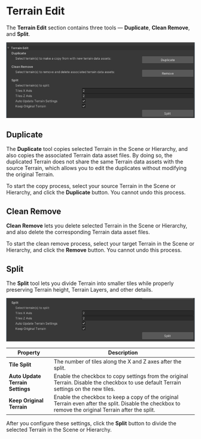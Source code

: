 # Terrain Edit

The **Terrain Edit** section contains three tools — **Duplicate**, **Clean Remove**, and **Split**.

![Terrain edit options](images/4-31-toolbox-terrain-edit-01.png)

## Duplicate

The **Duplicate** tool copies selected Terrain in the Scene or Hierarchy, and also copies the associated Terrain data asset files. By doing so, the duplicated Terrain does not share the same Terrain data assets with the source Terrain, which allows you to edit the duplicates without modifying the original Terrain.

To start the copy process, select your source Terrain in the Scene or Hierarchy, and click the **Duplicate** button. You cannot undo this process.

## Clean Remove

**Clean Remove** lets you delete selected Terrain in the Scene or Hierarchy, and also delete the corresponding Terrain data asset files.

To start the clean remove process, select your target Terrain in the Scene or Hierarchy, and click the **Remove** button. You cannot undo this process.

## Split

The **Split** tool lets you divide Terrain into smaller tiles while properly preserving Terrain height, Terrain Layers, and other details.

![Split options](images/4-31-toolbox-terrain-edit-02.png)

| **Property**                     | **Description**                                              |
| -------------------------------- | ------------------------------------------------------------ |
| **Tile Split**                   | The number of tiles along the X and Z axes after the split.  |
| **Auto Update Terrain Settings** | Enable the checkbox to copy settings from the original Terrain. Disable the checkbox to use default Terrain settings on the new tiles. |
| **Keep Original Terrain**        | Enable the checkbox to keep a copy of the original Terrain even after the split. Disable the checkbox to remove the original Terrain after the split. |

After you configure these settings, click the **Split** button to divide the selected Terrain in the Scene or Hierarchy.